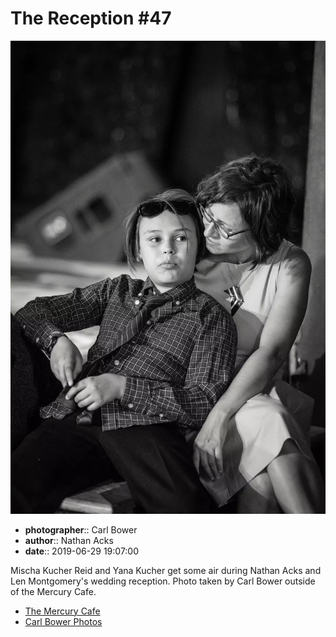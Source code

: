 # The Reception #47

![Mischa Kucher Reid and Yana Kucher get some air](assets/2019-06-29-set-3-the-reception-47.webp)

* **photographer**:: Carl Bower  
* **author**:: Nathan Acks  
* **date**:: 2019-06-29 19:07:00

Mischa Kucher Reid and Yana Kucher get some air during Nathan Acks and Len Montgomery's wedding reception. Photo taken by Carl Bower outside of the Mercury Cafe.

* [The Mercury Cafe](http://mercurycafe.com)
* [Carl Bower Photos](https://carlbowerphotos.com)
